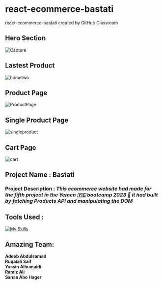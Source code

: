 # react-ecommerce-bastati
react-ecommerce-bastati created by GitHub Classroom

## Hero Section
![Capture](https://user-images.githubusercontent.com/107113173/225599271-3227ae3b-75dd-42fa-861b-8dc63c63be46.JPG)

## Lastest Product
![hometwo](https://user-images.githubusercontent.com/107113173/225603374-9b6c63c9-dd09-4c6f-aefd-16ace409dabd.JPG)

## Product Page
![ProductPage](https://user-images.githubusercontent.com/107113173/225603395-e499a183-0543-4605-86e1-471b6bea790f.JPG)

## Single Product Page
![singleproduct](https://user-images.githubusercontent.com/107113173/225603879-bbe62467-1f60-4263-b1a8-106aac24c776.png)

## Cart Page
![cart](https://user-images.githubusercontent.com/107113173/225603427-fc326cbf-8441-40a8-8d33-713cf652947f.JPG)

## Project Name : **Bastati**


### Project Description : ***This ecommerce website had made for the fifth project in the Yemen 🇾🇪 bootcamp 2023 🎉 it had built by fetching Products API and manipulating the DOM***

## Tools Used : 

[![My Skills](https://skillicons.dev/icons?i=netlify,html,css,sass,react,bootstrap)](https://skillicons.dev)

## Amazing Team:

**Adeeb Abdulsamad** <br />
**Ruqaiah Saif** <br />
**Yassin Alhumaidi** <br />
**Ramiz Ali** <br />
**Sanaa Abo Hager**



